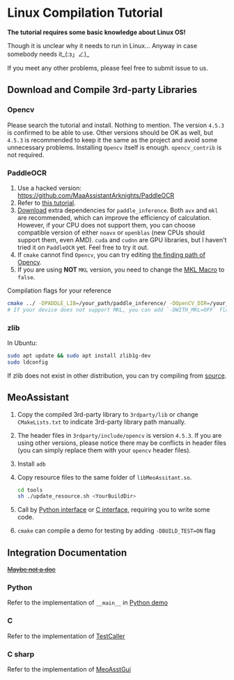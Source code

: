 # Linux Compilation Tutorial

**The tutorial requires some basic knowledge about Linux OS!**

Though it is unclear why it needs to run in Linux... Anyway in case somebody needs it_(:з」∠)_

If you meet any other problems, please feel free to submit issue to us.

## Download and Compile 3rd-party Libraries

### Opencv

Please search the tutorial and install. Nothing to mention. The version `4.5.3` is confirmed to be able to use. Other versions should be OK as well, but `4.5.3` is recommended to keep it the same as the project and avoid some unnecessary problems. Installing `Opencv` itself is enough. `opencv_contrib` is not required.

### PaddleOCR

1. Use a hacked version: <https://github.com/MaaAssistantArknights/PaddleOCR>
2. Refer to [this tutorial](https://github.com/MaaAssistantArknights/PaddleOCR/blob/release/2.5/deploy/cpp_infer/readme.md).
3. [Download](https://paddleinference.paddlepaddle.org.cn/master/user_guides/download_lib.html) extra dependencies for `paddle_inference`. Both `avx` and `mkl` are recommended, which can improve the efficiency of calculation. However, if your CPU does not support them, you can choose compatible version of either `noavx` or `openblas` (new CPUs should support them, even AMD). `cuda` and `cudnn` are GPU libraries, but I haven't tried it on `PaddleOCR` yet. Feel free to try it out.
4. If `cmake` cannot find `Opencv`, you can try editing [the finding path of Opencv](https://github.com/MaaAssistantArknights/PaddleOCR/blob/release/2.5/deploy/cpp_infer/CMakeLists.txt#L49).
5. If you are using **NOT** `MKL` version, you need to change the [MKL Macro](https://github.com/MaaAssistantArknights/PaddleOCR/blob/release/2.5/deploy/cpp_infer/src/args.cpp#L24) to `false`.

Compilation flags for your reference

```bash
cmake ../ -DPADDLE_LIB=/your_path/paddle_inference/ -DOpenCV_DIR=/your_path_to_opencv/ -DWITH_STATIC_LIB=OFF -DBUILD_SHARED=ON
# If your device does not support MKL, you can add `-DWITH_MKL=OFF` flag, and download corresponding PaddlePaddle version.
```

### zlib

In Ubuntu:

```bash
sudo apt update && sudo apt install zlib1g-dev
sudo ldconfig
```

If zlib does not exist in other distribution, you can try compiling from [source](https://github.com/madler/zlib).

## MeoAssistant

1. Copy the compiled 3rd-party library to `3rdparty/lib` or change `CMakeLists.txt` to indicate 3rd-party library path manually.
2. The header files in `3rdparty/include/opencv` is version `4.5.3`. If you are using other versions, please notice there may be conflicts in header files (you can simply replace them with your `opencv` header files).
3. Install `adb`
4. Copy resource files to the same folder of `libMeoAssitant.so`.

    ```sh
    cd tools
    sh ./update_resource.sh <YourBuildDir>
    ```

5. Call by [Python interface](../src/Python/interface.py) or [C interface](../include/AsstCaller.h), requiring you to write some code.
6. `cmake` can compile a demo for testing by adding `-DBUILD_TEST=ON` flag

## Integration Documentation

[~~Maybe not a doc~~](https://github.com/MistEO/MeoAssistantArknights/wiki)

### Python

Refer to the implementation of `__main__` in [Python demo](../src/Python/sample.py)

### C

Refer to the implementation of [TestCaller](../tools/TestCaller/main.cpp)

### C sharp

Refer to the implementation of [MeoAsstGui](../src/MeoAsstGui/Helper/AsstProxy.cs)
